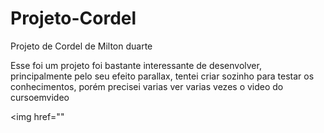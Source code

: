 # Projeto-Cordel
Projeto de Cordel de Milton duarte
<p> Esse foi um projeto foi bastante interessante de desenvolver, principalmente pelo seu efeito parallax, tentei criar sozinho para testar os conhecimentos, porém precisei varias ver varias vezes o video do cursoemvideo</p> 

<img href=""


